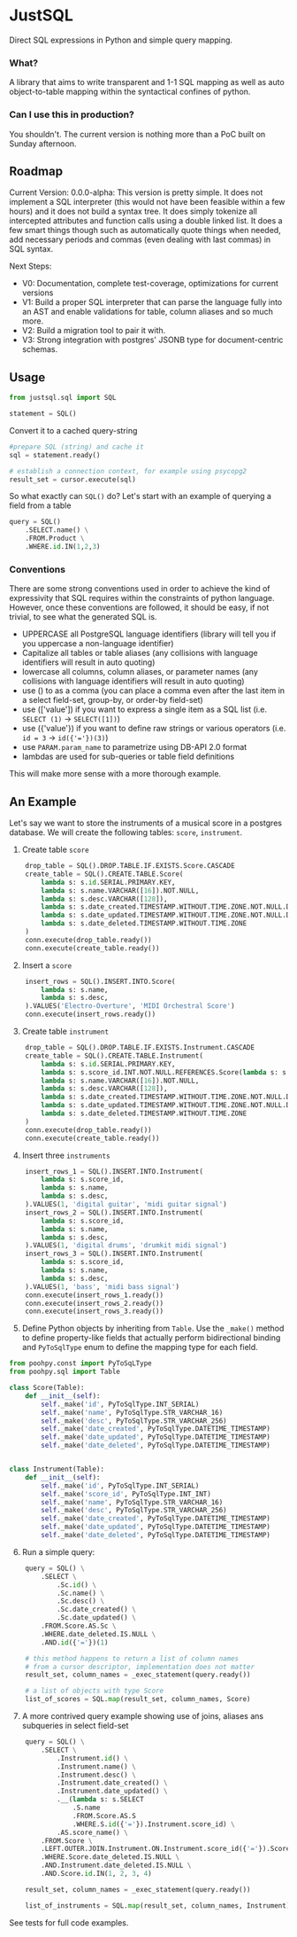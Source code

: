 # JustSQL 

Direct SQL expressions in Python and simple query mapping.

### What?
A library that aims to write transparent and 1-1 SQL mapping as well as auto object-to-table mapping within the syntactical confines of python.

### Can I use this in production? 
You shouldn't. The current version is nothing more than a PoC built on Sunday afternoon.

## Roadmap
Current Version: 0.0.0-alpha: This version is pretty simple. It does not implement a SQL interpreter 
(this would not have been feasible within a few hours) and it does not build a syntax tree. It does simply tokenize
all intercepted attributes and function calls using a double linked list. It does a few smart things though such as 
automatically quote things when needed, add necessary periods and commas (even dealing with last commas) in SQL syntax.

Next Steps:
* V0: Documentation, complete test-coverage, optimizations for current versions
* V1: Build a proper SQL interpreter that can parse the language fully into an AST and enable validations for table, column aliases and so much more. 
* V2: Build a migration tool to pair it with.
* V3: Strong integration with postgres' JSONB type for document-centric schemas.


## Usage

```python
from justsql.sql import SQL

statement = SQL()
```

Convert it to a cached query-string

```python
#prepare SQL (string) and cache it
sql = statement.ready()

# establish a connection context, for example using psycopg2
result_set = cursor.execute(sql)
```

So what exactly can `SQL()` do? Let's start with an example of querying a field from a table
```python
query = SQL()
    .SELECT.name() \
    .FROM.Product \
    .WHERE.id.IN(1,2,3)
```

### Conventions

There are some strong conventions used in order to achieve the kind of expressivity that SQL requires within the constraints of python language.
However, once these conventions are followed, it should be easy, if not trivial, to see what the generated SQL is.

* UPPERCASE all PostgreSQL language identifiers (library will tell you if you uppercase a non-language identifier)
* Capitalize all tables or table aliases (any collisions with language identifiers will result in auto quoting)
* lowercase all columns, column aliases, or parameter names (any collisions with language identifiers will result in auto quoting)
* use () to as a comma (you can place a comma even after the last item in a select field-set, group-by, or order-by field-set)
* use (['value']) if you want to express a single item as a SQL list (i.e. `SELECT (1)` -> `SELECT([1])`)
* use ({'value'}) if you want to define raw strings or various operators (i.e. `id = 3` -> `id({'='})(3)`)
* use `PARAM.param_name` to parametrize using DB-API 2.0 format
* lambdas are used for sub-queries or table field definitions

This will make more sense with a more thorough example.

## An Example 

Let's say we want to store the instruments of a musical score in a postgres database.
We will create the following tables: `score`, `instrument`.

1. Create table `score`
```python
    drop_table = SQL().DROP.TABLE.IF.EXISTS.Score.CASCADE
    create_table = SQL().CREATE.TABLE.Score(
        lambda s: s.id.SERIAL.PRIMARY.KEY,
        lambda s: s.name.VARCHAR([16]).NOT.NULL,
        lambda s: s.desc.VARCHAR([128]),
        lambda s: s.date_created.TIMESTAMP.WITHOUT.TIME.ZONE.NOT.NULL.DEFAULT.CURRENT_TIMESTAMP,
        lambda s: s.date_updated.TIMESTAMP.WITHOUT.TIME.ZONE.NOT.NULL.DEFAULT.CURRENT_TIMESTAMP,
        lambda s: s.date_deleted.TIMESTAMP.WITHOUT.TIME.ZONE
    )
    conn.execute(drop_table.ready())
    conn.execute(create_table.ready())
```

2. Insert a `score`
```python
    insert_rows = SQL().INSERT.INTO.Score(
        lambda s: s.name,
        lambda s: s.desc,
    ).VALUES('Electro-Overture', 'MIDI Orchestral Score')
    conn.execute(insert_rows.ready())
```

3. Create table `instrument`
```python
    drop_table = SQL().DROP.TABLE.IF.EXISTS.Instrument.CASCADE
    create_table = SQL().CREATE.TABLE.Instrument(
        lambda s: s.id.SERIAL.PRIMARY.KEY,
        lambda s: s.score_id.INT.NOT.NULL.REFERENCES.Score(lambda s: s.id),
        lambda s: s.name.VARCHAR([16]).NOT.NULL,
        lambda s: s.desc.VARCHAR([128]),
        lambda s: s.date_created.TIMESTAMP.WITHOUT.TIME.ZONE.NOT.NULL.DEFAULT.CURRENT_TIMESTAMP,
        lambda s: s.date_updated.TIMESTAMP.WITHOUT.TIME.ZONE.NOT.NULL.DEFAULT.CURRENT_TIMESTAMP,
        lambda s: s.date_deleted.TIMESTAMP.WITHOUT.TIME.ZONE
    )
    conn.execute(drop_table.ready())
    conn.execute(create_table.ready())
```
4. Insert three `instruments`
```python
    insert_rows_1 = SQL().INSERT.INTO.Instrument(
        lambda s: s.score_id,
        lambda s: s.name,
        lambda s: s.desc,
    ).VALUES(1, 'digital guitar', 'midi guitar signal')
    insert_rows_2 = SQL().INSERT.INTO.Instrument(
        lambda s: s.score_id,
        lambda s: s.name,
        lambda s: s.desc,
    ).VALUES(1, 'digital drums', 'drumkit midi signal')
    insert_rows_3 = SQL().INSERT.INTO.Instrument(
        lambda s: s.score_id,
        lambda s: s.name,
        lambda s: s.desc,
    ).VALUES(1, 'bass', 'midi bass signal')
    conn.execute(insert_rows_1.ready())
    conn.execute(insert_rows_2.ready())
    conn.execute(insert_rows_3.ready())
```

5. Define Python objects by inheriting from `Table`. Use the `_make()` method
to define property-like fields that actually perform bidirectional binding and `PyToSqlType` enum
to define the mapping type for each field. 

```python
from poohpy.const import PyToSqLType
from poohpy.sql import Table

class Score(Table):
    def __init__(self):
        self._make('id', PyToSqlType.INT_SERIAL)
        self._make('name', PyToSqlType.STR_VARCHAR_16)
        self._make('desc', PyToSqlType.STR_VARCHAR_256)
        self._make('date_created', PyToSqlType.DATETIME_TIMESTAMP)
        self._make('date_updated', PyToSqlType.DATETIME_TIMESTAMP)
        self._make('date_deleted', PyToSqlType.DATETIME_TIMESTAMP)


class Instrument(Table):
    def __init__(self):
        self._make('id', PyToSqlType.INT_SERIAL)
        self._make('score_id', PyToSqlType.INT_INT)
        self._make('name', PyToSqlType.STR_VARCHAR_16)
        self._make('desc', PyToSqlType.STR_VARCHAR_256)
        self._make('date_created', PyToSqlType.DATETIME_TIMESTAMP)
        self._make('date_updated', PyToSqlType.DATETIME_TIMESTAMP)
        self._make('date_deleted', PyToSqlType.DATETIME_TIMESTAMP)
```

6. Run a simple query:
```python
    query = SQL() \
        .SELECT \
            .Sc.id() \
            .Sc.name() \
            .Sc.desc() \
            .Sc.date_created() \
            .Sc.date_updated() \
        .FROM.Score.AS.Sc \
        .WHERE.date_deleted.IS.NULL \
        .AND.id({'='})(1)

    # this method happens to return a list of column names
    # from a cursor descriptor, implementation does not matter
    result_set, column_names = _exec_statement(query.ready())

    # a list of objects with type Score
    list_of_scores = SQL.map(result_set, column_names, Score)
``` 

7. A more contrived query example showing use of joins, aliases ans subqueries in select field-set
```python
    query = SQL() \
        .SELECT \
            .Instrument.id() \
            .Instrument.name() \
            .Instrument.desc() \
            .Instrument.date_created() \
            .Instrument.date_updated() \
            .__(lambda s: s.SELECT
                .S.name
                .FROM.Score.AS.S
                .WHERE.S.id({'='}).Instrument.score_id) \
            .AS.score_name() \
        .FROM.Score \
        .LEFT.OUTER.JOIN.Instrument.ON.Instrument.score_id({'='}).Score.id \
        .WHERE.Score.date_deleted.IS.NULL \
        .AND.Instrument.date_deleted.IS.NULL \
        .AND.Score.id.IN(1, 2, 3, 4)

    result_set, column_names = _exec_statement(query.ready())

    list_of_instruments = SQL.map(result_set, column_names, Instrument)
```

See tests for full code examples.
 
 


